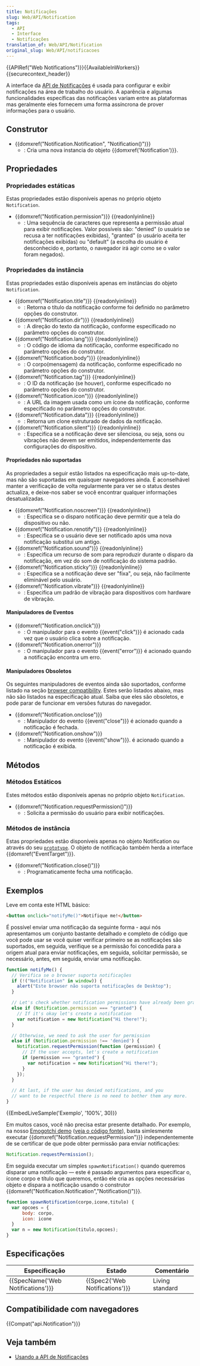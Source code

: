 ```yaml
---
title: Notificações
slug: Web/API/Notification
tags:
  - API
  - Interface
  - Notificações
translation_of: Web/API/Notification
original_slug: Web/API/notificacoes
---
```

{{APIRef("Web Notifications")}}{{AvailableInWorkers}}{{securecontext_header}}

A interface da [API de Notificações](/pt-BR/docs/Web/API/Notifications_API) é usada para configurar e exibir notificações na área de trabalho do usuário. A aparência e algumas funcionalidades específicas das notificações variam entre as plataformas mas geralmente eles fornecem uma forma assíncrona de prover informações para o usuário.

## Construtor

- {{domxref("Notification.Notification", "Notification()")}}
  - : Cria uma nova instancia do objeto {{domxref('Notification')}}.

## Propriedades

### Propriedades estáticas

Estas propriedades estão disponíveis apenas no próprio objeto `Notification`.

- {{domxref("Notification.permission")}} {{readonlyinline}}
  - : Uma sequência de caracteres que representa a permissão atual para exibir notificações. Valor possíveis são: "denied" (o usuário se recusa a ter notificações exibidas), "granted" (o usuário aceita ter notificações exibidas) ou "default" (a escolha do usuário é desconhecido e, portanto, o navegador irá agir como se o valor foram negados).

### Propriedades da instância

Estas propriedades estão disponíveis apenas em instâncias do objeto `Notification`.

- {{domxref("Notification.title")}} {{readonlyinline}}
  - : Retorna o título da notificação conforme foi definido no parâmetro opções do construtor.
- {{domxref("Notification.dir")}} {{readonlyinline}}
  - : A direção do texto da notificação, conforme especificado no parâmetro opções do construtor.
- {{domxref("Notification.lang")}} {{readonlyinline}}
  - : O código de idioma da notificação, conforme especificado no parâmetro opções do construtor.
- {{domxref("Notification.body")}} {{readonlyinline}}
  - : O corpo(mensagem) da notificação, conforme especificado no parâmetro opções do construtor.
- {{domxref("Notification.tag")}} {{readonlyinline}}
  - : O ID da notificação (se houver), conforme especificado no parâmetro opções do construtor.
- {{domxref("Notification.icon")}} {{readonlyinline}}
  - : A URL da imagem usada como um ícone da notificação, conforme especificado no parâmetro opções do construtor.
- {{domxref("Notification.data")}} {{readonlyinline}}
  - : Retorna um clone estruturado de dados da notificação.
- {{domxref("Notification.silent")}} {{readonlyinline}}
  - : Especifica se a notificação deve ser silenciosa, ou seja, sons ou vibrações não devem ser emitidos, independentemente das configurações do dispositivo.

#### Propriedades não suportadas

As propriedades a seguir estão listados na especificação mais up-to-date, mas não são suportadas em quaisquer navegadores ainda. É aconselhável manter a verificação de volta regularmente para ver se o status destes actualiza, e deixe-nos saber se você encontrar qualquer informações desatualizadas.

- {{domxref("Notification.noscreen")}} {{readonlyinline}}
  - : Especifica se o disparo notificação deve permitir que a tela do dispositivo ou não.
- {{domxref("Notification.renotify")}} {{readonlyinline}}
  - : Especifica se o usuário deve ser notificado após uma nova notificação substitui um antigo.
- {{domxref("Notification.sound")}} {{readonlyinline}}
  - : Especifica um recurso de som para reproduzir durante o disparo da notificação, em vez do som de notificação do sistema padrão.
- {{domxref("Notification.sticky")}} {{readonlyinline}}
  - : Especifica se a notificação deve ser "fixa", ou seja, não facilmente eliminável pelo usuário.
- {{domxref("Notification.vibrate")}} {{readonlyinline}}
  - : Especifica um padrão de vibração para dispositivos com hardware de vibração.

#### Manipuladores de Eventos

- {{domxref("Notification.onclick")}}
  - : O manipulador para o evento {{event("click")}} é acionado cada vez que o usuário clica sobre a notificação.
- {{domxref("Notification.onerror")}}
  - : O manipulador para o evento {{event("error")}} é acionado quando a notificação encontra um erro.

#### Manipuladores Obsoletos

Os seguintes manipuladores de eventos ainda são suportados, conforme listado na seção [browser compatibility](#browser_compatibility). Estes serão listados abaixo, mas não são listados na especificação atual. Saiba que eles são obsoletos, e pode parar de funcionar em versões futuras do navegador.

- {{domxref("Notification.onclose")}}
  - : Manipulador do evento {{event("close")}} é acionado quando a notificação é fechada.
- {{domxref("Notification.onshow")}}
  - : Manipulador do evento {{event("show")}}. é acionado quando a notificação é exibida.

## Métodos

### Métodos Estáticos

Estes métodos estão disponíveis apenas no próprio objeto `Notification`.

- {{domxref("Notification.requestPermission()")}}
  - : Solicita a permissão do usuário para exibir notificações.

### Métodos de instância

Estas propriedades estão disponíveis apenas no objeto Notification ou através do seu [`prototype`](/en-US/docs/Web/JavaScript/Guide/Inheritance_and_the_prototype_chain). O objeto de notificação também herda a interface {{domxref("EventTarget")}}.

- {{domxref("Notification.close()")}}
  - : Programaticamente fecha uma notificação.

## Exemplos

Leve em conta este HTML básico:

```html
<button onclick="notifyMe()">Notifique me!</button>
```

É possível enviar uma notificação da seguinte forma - aqui nós apresentamos um conjunto bastante detalhado e completo de código que você pode usar se você quiser verificar primeiro se as notificações são suportados, em seguida, verifique se a permissão foi concedida para a origem atual para enviar notificações, em seguida, solicitar permissão, se necessário, antes, em seguida, enviar uma notificação.

```js
function notifyMe() {
  // Verifica se o browser suporta notificações
  if (!("Notification" in window)) {
    alert("Este browser não suporta notificações de Desktop");
  }

  // Let's check whether notification permissions have already been granted
  else if (Notification.permission === "granted") {
    // If it's okay let's create a notification
    var notification = new Notification("Hi there!");
  }

  // Otherwise, we need to ask the user for permission
  else if (Notification.permission !== 'denied') {
    Notification.requestPermission(function (permission) {
      // If the user accepts, let's create a notification
      if (permission === "granted") {
        var notification = new Notification("Hi there!");
      }
    });
  }

  // At last, if the user has denied notifications, and you
  // want to be respectful there is no need to bother them any more.
}
```

{{EmbedLiveSample('Exemplo', '100%', 30)}}

Em muitos casos, você não precisa estar presente detalhado. Por exemplo, na nosso [Emogotchi demo](https://mdn.github.io/emogotchi/) ([veja o código fonte](https://github.com/mdn/emogotchi)), basta simlesmente executar {{domxref("Notification.requestPermission")}} independentemente de se certificar de que pode obter permissão para enviar notificações:

```js
Notification.requestPermission();
```

Em seguida executar um simples `spawnNotification()` quando queremos disparar uma notificação — este é passado argumentos para especificar o, ícone corpo e título que queremos, então ele cria as opções necessárias objeto e dispara a notificação usando o construtor {{domxref("Notification.Notification","Notification()")}}.

```js
function spawnNotification(corpo,icone,titulo) {
  var opcoes = {
      body: corpo,
      icon: icone
  }
  var n = new Notification(titulo,opcoes);
}
```

## Especificações

| Especificação                                | Estado                                   | Comentário      |
| -------------------------------------------- | ---------------------------------------- | --------------- |
| {{SpecName('Web Notifications')}} | {{Spec2('Web Notifications')}} | Living standard |

## Compatibilidade com navegadores

{{Compat("api.Notification")}}

## Veja também

- [Usando a API de Notificações](/pt-BR/docs/Web/API/Notifications_API/Using_the_Notifications_API)
